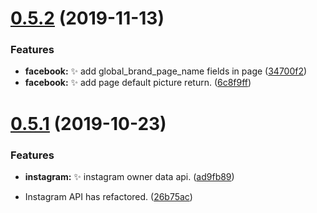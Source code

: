# [0.5.2](https://github.com/sns-sdks/python-facebook/compare/v0.5.1...v0.5.2) (2019-11-13)

### Features

* **facebook:** :sparkles: add global_brand_page_name fields in page ([34700f2](https://github.com/sns-sdks/python-facebook/commit/34700f2))
* **facebook:** :sparkles: add page default picture return. ([6c8f9ff](https://github.com/sns-sdks/python-facebook/commit/6c8f9ff))

# [0.5.1](https://github.com/sns-sdks/python-facebook/compare/v0.4.3...v0.5.1) (2019-10-23)

### Features

* **instagram:** :sparkles: instagram owner data api. ([ad9fb89](https://github.com/sns-sdks/python-facebook/commit/ad9fb89))


* Instagram API has refactored. ([26b75ac](https://github.com/sns-sdks/python-facebook/commit/26b75ac))
